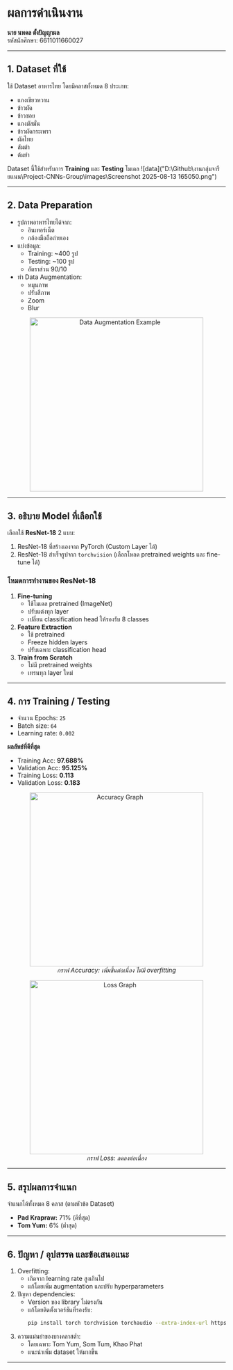 # ผลการดำเนินงาน  
**นาย นพดล ตั้งปัญญาผล**  
รหัสนักศึกษา: 6611011660027  

---

## 1. Dataset ที่ใช้
ใช้ Dataset อาหารไทย โดยมีคลาสทั้งหมด 8 ประเภท:
- แกงเขียวหวาน  
- ข้าวผัด  
- ข้าวซอย  
- แกงมัสมั่น  
- ข้าวผัดกระเพรา  
- ผัดไทย  
- ส้มตำ  
- ต้มยำ  

Dataset นี้ใช้สำหรับการ **Training** และ **Testing** โมเดล
![data]("D:\Github\งานกลุ่มจารืยเเนน\Project-CNNs-Group\images\Screenshot 2025-08-13 165050.png")

---

## 2. Data Preparation
- รูปภาพอาหารไทยได้จาก:
  - อินเทอร์เน็ต
  - กล้องมือถือถ่ายเอง
- แบ่งข้อมูล:
  - Training: ~400 รูป
  - Testing: ~100 รูป  
  - อัตราส่วน 90/10
- ทำ Data Augmentation:
  - หมุนภาพ
  - ปรับสีภาพ
  - Zoom
  - Blur  

<p align="center">
  <img src="images/augmentation-example.png" alt="Data Augmentation Example" width="400"/>
</p>

---

## 3. อธิบาย Model ที่เลือกใช้
เลือกใช้ **ResNet-18** 2 แบบ:
1. ResNet-18 ที่สร้างเองจาก PyTorch (Custom Layer ได้)
2. ResNet-18 สำเร็จรูปจาก `torchvision` (เลือกโหลด pretrained weights และ fine-tune ได้)

### โหมดการทำงานของ ResNet-18
1. **Fine-tuning**  
   - ใช้โมเดล pretrained (ImageNet)
   - ปรับแต่งทุก layer
   - เปลี่ยน classification head ให้รองรับ 8 classes
2. **Feature Extraction**  
   - ใช้ pretrained
   - Freeze hidden layers
   - ปรับเฉพาะ classification head
3. **Train from Scratch**  
   - ไม่มี pretrained weights
   - เทรนทุก layer ใหม่

---

## 4. การ Training / Testing
- จำนวน Epochs: `25`
- Batch size: `64`
- Learning rate: `0.002`

**ผลลัพธ์ที่ดีที่สุด**  
- Training Acc: **97.688%**  
- Validation Acc: **95.125%**  
- Training Loss: **0.113**  
- Validation Loss: **0.183**  

<p align="center">
  <img src="images/accuracy-graph.png" alt="Accuracy Graph" width="400"/>
  <br>
  <em>กราฟ Accuracy: เพิ่มขึ้นต่อเนื่อง ไม่มี overfitting</em>
</p>

<p align="center">
  <img src="images/loss-graph.png" alt="Loss Graph" width="400"/>
  <br>
  <em>กราฟ Loss: ลดลงต่อเนื่อง</em>
</p>

---

## 5. สรุปผลการจำแนก
จำแนกได้ทั้งหมด 8 คลาส (ตามหัวข้อ Dataset)  
- **Pad Krapraw:** 71% (ดีที่สุด)  
- **Tom Yum:** 6% (ต่ำสุด)  

---

## 6. ปัญหา / อุปสรรค และข้อเสนอแนะ
1. Overfitting:
   - เกิดจาก learning rate สูงเกินไป
   - แก้โดยเพิ่ม augmentation และปรับ hyperparameters
2. ปัญหา dependencies:
   - Version ของ library ไม่ตรงกัน
   - แก้โดยติดตั้งเวอร์ชันที่รองรับ:
     ```bash
     pip install torch torchvision torchaudio --extra-index-url https://download.pytorch.org/whl/cu121
     ```
3. ความแม่นยำของบางคลาสต่ำ:
   - โดยเฉพาะ Tom Yum, Som Tum, Khao Phat  
   - แนะนำเพิ่ม dataset ให้มากขึ้น

---

